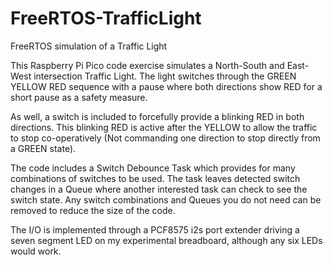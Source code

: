 # FreeRTOS-TrafficLight
FreeRTOS simulation of a Traffic Light

This Raspberry Pi Pico code exercise simulates a North-South and East-West intersection Traffic Light.
The light switches through the GREEN YELLOW RED sequence with a pause where both
directions show RED for a short pause as a safety measure.

As well, a switch is included to forcefully provide a blinking RED in both directions. This
blinking RED is active after the YELLOW to allow the traffic to stop co-operatively (Not 
commanding one direction to stop directly from a GREEN state).

The code includes a Switch Debounce Task which provides for many combinations of switches to
be used.  The task leaves detected switch changes in a Queue where another interested task can
check to see the switch state. Any switch combinations and Queues you do not need can be removed to 
reduce the size of the code.

The I/O is implemented through a PCF8575 i2s port extender driving a seven segment LED on my 
experimental breadboard, although any six LEDs would work.
